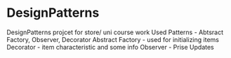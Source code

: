 # DesignPatterns
DesignPatterns projcet for store/ uni course work
Used Patterns - Abtsract Factory, Observer, Decorator
Abstract Factory  - used for initializing items
Decorator - item characteristic and some info
Observer - Prise Updates
